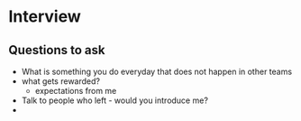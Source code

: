 # Interview
## Questions to ask
- What is something you do everyday that does not happen in other teams
- what gets rewarded? 
    - expectations from me
- Talk to people who left - would you introduce me?
- 
